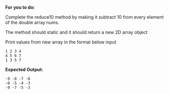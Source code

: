 **For you to do:**

Complete the reduce10 method by making it subtract 10 from every element of the double array nums.

The method should static and it should return a new 2D array object

Print values from new array in the format below
input
```
1 2 3 4 
4 5 6 7 
1 3 5 7 
```

**Expected Output:**

```
-9 -8 -7 -6 
-6 -5 -4 -3 
-9 -7 -5 -3 
```